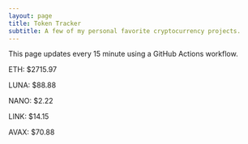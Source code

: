 ```yaml
---
layout: page
title: Token Tracker
subtitle: A few of my personal favorite cryptocurrency projects.
---
```


 This page updates every 15 minute using a GitHub Actions workflow.

<!--BEGINCRYPTOINPUT-->
ETH: $2715.97

LUNA: $88.88

NANO: $2.22

LINK: $14.15

AVAX: $70.88

<!--ENDCRYPTOINPUT-->
